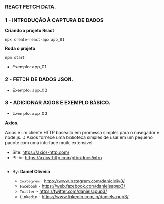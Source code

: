 ### REACT FETCH DATA.
### 1 - INTRODUÇÃO À CAPTURA DE DADOS
**Criando o projeto React**
```
npx create-react-app app_01
```
**Roda o projeto**
```
npm start
```

- Exemplo: app_01

### 2 - FETCH DE DADOS JSON.
- Exemplo: app_02


### 3 - ADICIONAR AXIOS E EXEMPLO BÁSICO.
- Exemplo: app_03

**Axios**.

Axios é um cliente HTTP baseado em promessa simples para o navegador e node.js. 
O Axios fornece uma biblioteca simples de usar em um pequeno pacote com uma interface muito extensível.

- Site: https://axios-http.com/
- Pt-br: https://axios-http.com/ptbr/docs/intro






























##



##

- By:  **Daniel Oliveira**

  - `Instagram` - https://www.instagram.com/danieloliv3/
  - `Facebook` - https://web.facebook.com/danielsapup3/
  - `Twitter` - https://twitter.com/danielsapup3/
  - `Linkedin` - https://www.linkedin.com/in/danielsapup3/

  ##